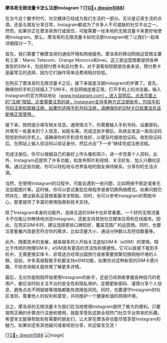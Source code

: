 **摩洛哥无限流量卡怎么注册Instagram？[[TG💪+ @esim1088](https://t.me/s/esim1088)]**

在当今这个数字时代，社交媒体已经成为我们生活的一部分。无论是记录生活的点滴，还是与朋友分享日常，Instagram都成为了许多人不可或缺的社交平台之一。然而，如果你正在摩洛哥旅行或居住，可能需要一张本地的无限流量卡来更好地使用Instagram。那么，摩洛哥的无限流量卡如何注册Instagram呢？让我们一起来详细探讨一下。

首先，我们需要了解摩洛哥的通信环境和网络服务。摩洛哥的移动网络运营商主要有三家：Maroc Telecom、Orange Morocco和Inwi。这三家运营商都提供各种类型的SIM卡，包括预付费卡和后付费卡。对于游客和短期居住者来说，预付费卡是最常见的选择，因为它们操作简单且费用相对较低。

在购买了摩洛哥的无限流量卡之后，接下来就是注册Instagram的步骤了。首先，确保你的手机已经插入了SIM卡，并且网络连接正常。打开手机上的浏览器，输入Instagram的官方网站地址（www.instagram.com），进入官网后，点击页面上的“注册”按钮。这里需要注意的是，Instagram支持多种方式注册账号，包括手机号码注册和邮箱注册。如果你选择手机号码注册，请确保你的SIM卡已经激活并且能够正常使用。

接下来，按照提示填写相关信息。通常情况下，你需要输入手机号码、设置密码，并填写一些基本的个人信息，如姓名等。完成这些步骤后，系统会发送一条验证码短信到你的手机上。请确保你的手机信号良好，以便及时接收验证码。收到验证码后，在网站上输入验证码以验证身份，然后点击“下一步”继续完成注册流程。

完成注册后，你可以根据自己的喜好上传头像和简介，进一步完善个人资料。此外，Instagram还提供了许多功能，如发布照片和视频、关注好友、加入兴趣社区等。通过这些功能，你可以轻松地与世界各地的朋友保持联系，分享你的生活点滴。

当然，在使用Instagram的过程中，可能会遇到一些问题，比如网络不稳定或者无法加载图片等。这时候，你可以尝试重启应用程序或者切换网络模式。如果问题仍然存在，建议联系运营商客服寻求帮助。同时，也可以参考Instagram的帮助中心，那里提供了丰富的使用指南和技术支持。

除了Instagram本身的功能外，选择合适的SIM卡也非常重要。一个好的无限流量卡不仅能让你畅快地浏览Instagram，还能支持其他社交媒体应用和在线服务。因此，在购买SIM卡时，建议选择那些口碑较好、覆盖范围广的运营商。同时，也要注意套餐内容是否符合你的需求，比如流量大小、通话分钟数以及短信数量等。

此外，随着技术的发展，越来越多的人开始关注虚拟SIM卡（eSIM）的使用。相比于传统的物理SIM卡，eSIM具有更高的灵活性和便捷性。它可以直接下载到手机中，无需更换实体卡，非常适合经常出国旅行或者需要频繁切换网络环境的人群。目前，许多高端智能手机都支持eSIM功能，如果你对这种新型的SIM卡感兴趣，不妨咨询相关服务商了解更多详情。

最后，无论你是刚刚开始使用Instagram的新手，还是已经熟练掌握各种技巧的老用户，都应该时刻关注平台的安全性和隐私保护。定期更新密码、谨慎分享个人信息、避免点击不明链接等措施都能有效降低风险。同时，也要遵守Instagram的社区准则，尊重他人的权利和感受，共同维护一个健康和谐的网络环境。

总之，摩洛哥的无限流量卡为我们在当地使用Instagram提供了极大的便利。只要按照正确的步骤进行注册和使用，就能享受到这款全球热门社交平台带来的乐趣。希望本文能够帮助到有需要的朋友们，让大家在摩洛哥也能尽情享受Instagram的魅力。如果你还有其他疑问或者经验分享，欢迎留言交流！

[[TG💪+ @esim1088](https://t.me/s/esim1088) ![Image](https://i.postimg.cc/4NQfJmqS/Snipaste-2025-05-13-00-14-12.png)]